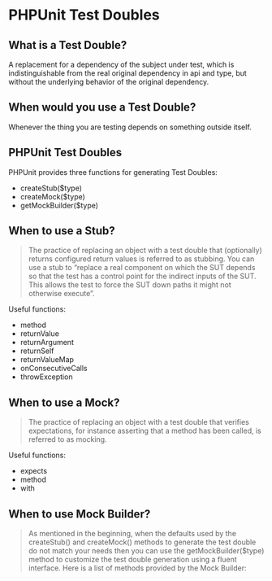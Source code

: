 # PHPUnit Test Doubles

## What is a Test Double?

A replacement for a dependency of the subject under test, which is indistinguishable
from the real original dependency in api and type, but without the underlying
behavior of the original dependency.

## When would you use a Test Double?

Whenever the thing you are testing depends on something outside itself.

## PHPUnit Test Doubles

PHPUnit provides three functions for generating Test Doubles:

- createStub($type)
- createMock($type)
- getMockBuilder($type)

## When to use a Stub?

> The practice of replacing an object with a test double that (optionally) returns configured return values is referred to as stubbing. You can use a stub to “replace a real component on which the SUT depends so that the test has a control point for the indirect inputs of the SUT. This allows the test to force the SUT down paths it might not otherwise execute”.

Useful functions:

- method
- returnValue
- returnArgument
- returnSelf
- returnValueMap
- onConsecutiveCalls
- throwException

## When to use a Mock?

> The practice of replacing an object with a test double that verifies expectations, for instance asserting that a method has been called, is referred to as mocking.

Useful functions:
- expects
- method
- with

## When to use Mock Builder?

> As mentioned in the beginning, when the defaults used by the createStub() and createMock() methods to generate the test double do not match your needs then you can use the getMockBuilder($type) method to customize the test double generation using a fluent interface. Here is a list of methods provided by the Mock Builder:
